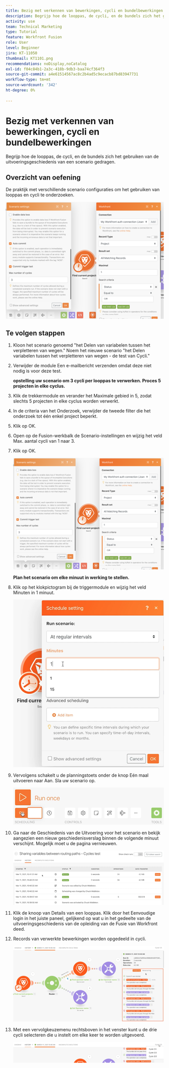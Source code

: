 ```yaml
---
title: Bezig met verkennen van bewerkingen, cycli en bundelbewerkingen
description: Begrijp hoe de looppas, de cycli, en de bundels zich het gebruiken van de uitvoeringsgeschiedenis van een scenario gedragen.
activity: use
team: Technical Marketing
type: Tutorial
feature: Workfront Fusion
role: User
level: Beginner
jira: KT-11050
thumbnail: KT1101.png
recommendations: noDisplay,noCatalog
exl-id: f04c84b1-2a3c-418b-9db3-baa74cf364f3
source-git-commit: a4e61514567ac8c2b4ad5c9ecacb87bd83947731
workflow-type: tm+mt
source-wordcount: '342'
ht-degree: 0%

---
```


# Bezig met verkennen van bewerkingen, cycli en bundelbewerkingen

Begrijp hoe de looppas, de cycli, en de bundels zich het gebruiken van de uitvoeringsgeschiedenis van een scenario gedragen.

## Overzicht van oefening

De praktijk met verschillende scenario configuraties om het gebruiken van looppas en cycli te onderzoeken.

![ het ontdekken van looppas cycli en bundelsBeeld 1 ](../12-exercises/assets/exploring-runs-cycles-and-bundles-walkthrough-1.png)

## Te volgen stappen

1. Kloon het scenario genoemd &quot;het Delen van variabelen tussen het verpletteren van wegen.&quot; Noem het nieuwe scenario &quot;het Delen variabelen tussen het verpletteren van wegen - de test van Cycli.&quot;
1. Verwijder de module Een e-mailbericht verzenden omdat deze niet nodig is voor deze test.

   **opstelling uw scenario om 3 cycli per looppas te verwerken. Proces 5 projecten in elke cyclus.**

1. Klik de trekkermodule en verander het Maximale gebied in 5, zodat slechts 5 projecten in elke cyclus worden verwerkt.
1. In de criteria van het Onderzoek, verwijder de tweede filter die het onderzoek tot één enkel project beperkt.
1. Klik op OK.

1. Open op de Fusion-werkbalk de Scenario-instellingen en wijzig het veld Max. aantal cycli van 1 naar 3.
1. Klik op OK.

   ![ het ontdekken van looppas cycli en bundelsBeeld 1 ](../12-exercises/assets/exploring-runs-cycles-and-bundles-walkthrough-1.png)


   **Plan het scenario om elke minuut in werking te stellen.**

1. Klik op het klokpictogram bij de triggermodule en wijzig het veld Minuten in 1 minuut.

   ![ het ontdekken van looppas cycli en bundelsBeeld 2 ](../12-exercises/assets/exploring-runs-cycles-and-bundles-walkthrough-2.png)

1. Vervolgens schakelt u de planningstoets onder de knop Eén maal uitvoeren naar Aan. Sla uw scenario op.

   ![ het onderzoeken looppas cycli en bundels Beeld 3 ](../12-exercises/assets/exploring-runs-cycles-and-bundles-walkthrough-3.png)

1. Ga naar de Geschiedenis van de Uitvoering voor het scenario en bekijk aangezien een nieuw geschiedenisverslag binnen de volgende minuut verschijnt. Mogelijk moet u de pagina vernieuwen.

   ![ het ontdekken van looppas cycli en bundelsBeeld 1 ](../12-exercises/assets/exploring-runs-cycles-and-bundles-walkthrough-4.png)

1. Klik de knoop van Details van een looppas. Klik door het Eenvoudige login in het juiste paneel, gelijkend op wat u in het gedeelte van de uitvoeringsgeschiedenis van de opleiding van de Fusie van Workfront deed.
1. Records van verwerkte bewerkingen worden opgedeeld in cycli.

   ![ het ontdekken van looppas cycli en bundels Beeld 5 ](../12-exercises/assets/exploring-runs-cycles-and-bundles-walkthrough-5.png)

1. Met een vervolgkeuzemenu rechtsboven in het venster kunt u de drie cycli selecteren die u instelt om elke keer te worden uitgevoerd.

   ![ het onderzoeken looppas cycli en bundels Beeld 6 ](../12-exercises/assets/exploring-runs-cycles-and-bundles-walkthrough-6.png)
